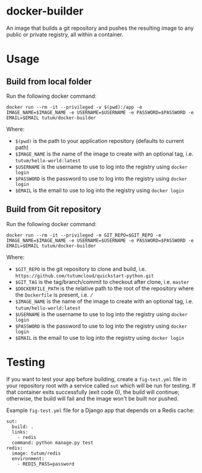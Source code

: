 docker-builder
==============

An image that builds a git repository and pushes the resulting image to any public or private registry, all within a container.


# Usage

## Build from local folder

Run the following docker command:

	docker run --rm -it --privileged -v $(pwd):/app -e IMAGE_NAME=$IMAGE_NAME -e USERNAME=$USERNAME -e PASSWORD=$PASSWORD -e EMAIL=$EMAIL tutum/docker-builder

Where:

* `$(pwd)` is the path to your application repository (defaults to current path)
* `$IMAGE_NAME` is the name of the image to create with an optional tag, i.e. `tutum/hello-world:latest`
* `$USERNAME` is the username to use to log into the registry using `docker login`
* `$PASSWORD` is the password to use to log into the registry using `docker login`
* `$EMAIL` is the email to use to log into the registry using `docker login`


## Build from Git repository

Run the following docker command:

	docker run --rm -it --privileged -e GIT_REPO=$GIT_REPO -e IMAGE_NAME=$IMAGE_NAME -e USERNAME=$USERNAME -e PASSWORD=$PASSWORD -e EMAIL=$EMAIL tutum/docker-builder

Where:

* `$GIT_REPO` is the git repository to clone and build, i.e. `https://github.com/tutumcloud/quickstart-python.git`
* `$GIT_TAG` is the tag/branch/commit to checkout after clone, i.e. `master`
* `$DOCKERFILE_PATH` is the relative path to the root of the repository where the `Dockerfile` is present, i.e. `/`
* `$IMAGE_NAME` is the name of the image to create with an optional tag, i.e. `tutum/hello-world:latest`
* `$USERNAME` is the username to use to log into the registry using `docker login`
* `$PASSWORD` is the password to use to log into the registry using `docker login`
* `$EMAIL` is the email to use to log into the registry using `docker login`


# Testing

If you want to test your app before building, create a `fig-test.yml` file in your repository root with a service called `sut` which will be run for testing. If that container exits successfully (exit code 0), the build will continue; otherwise, the build will fail and the image won't be built nor pushed.

Example `fig-test.yml` file for a Django app that depends on a Redis cache:

	sut:
	  build: .
	  links:
	    - redis
	  command: python manage.py test
	redis:
	  image: tutum/redis
	  environment:
	    - REDIS_PASS=password
